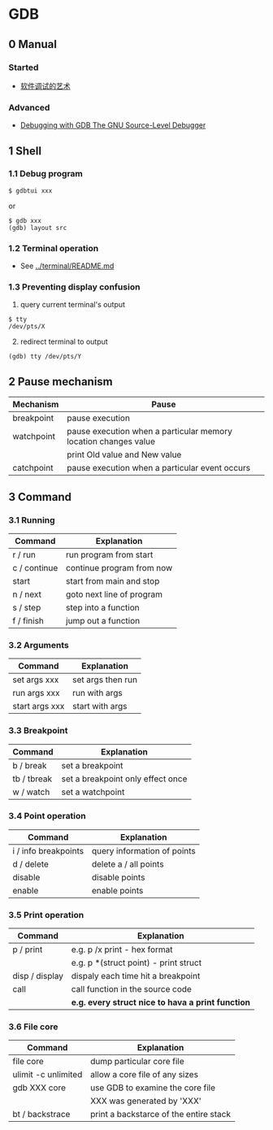 # GDB

## 0 Manual
### Started
* [软件调试的艺术](./%E8%BD%AF%E4%BB%B6%E8%B0%83%E8%AF%95%E7%9A%84%E8%89%BA%E6%9C%AF.pdf)

### Advanced
* [Debugging with GDB The GNU Source-Level Debugger](./Debugging%20with%20GDB%20The%20GNU%20Source-Level%20Debugger.pdf)

## 1 Shell
### 1.1 Debug program
``` shell
$ gdbtui xxx
```
or
``` shell
$ gdb xxx
(gdb) layout src
```

### 1.2 Terminal operation
* See [../terminal/README.md](../terminal/README.md)

### 1.3 Preventing display confusion
1. query current terminal's output
``` shell
$ tty
/dev/pts/X
``` 
2. redirect terminal to output
``` shell
(gdb) tty /dev/pts/Y
```

## 2 Pause mechanism
| Mechanism     | Pause                                                           |
| ------------- | --------------------------------------------------------------- |
| breakpoint    | pause execution                                                 |
| watchpoint    | pause execution when a particular memory location changes value |
|               | print Old value and New value                                   |
| catchpoint    | pause execution when a particular event occurs                  |


## 3 Command
### 3.1 Running
| Command       | Explanation               |
| ------------- | ------------------------- |
| r / run       | run program from start    |
| c / continue  | continue program from now |
| start         | start from main and stop  |
| n / next      | goto next line of program |
| s / step      | step into a function      |
| f / finish    | jump out a function       |

### 3.2 Arguments
| Command        | Explanation               |
| -------------- | ------------------------- |
| set args xxx   | set args then run         |
| run args xxx   | run with args             |
| start args xxx | start with args           |

### 3.3 Breakpoint
| Command       | Explanation                       |
| ------------- | --------------------------------- |
| b / break     | set a breakpoint                  |
| tb / tbreak   | set a breakpoint only effect once |
| w / watch     | set a watchpoint                  |

### 3.4 Point operation
| Command              | Explanation                 |
| -------------------- | --------------------------- |
| i / info breakpoints | query information of points |
| d / delete           | delete a / all points       |
| disable              | disable points              |
| enable               | enable points               |

### 3.5 Print operation
| Command              | Explanation                                         |
| -------------------- | --------------------------------------------------- |
| p / print            | e.g. p /x print - hex format                        |
|                      | e.g. p *(struct point) - print struct               |
| disp / display       | dispaly each time hit a breakpoint                  |
| call                 | call function in the source code                    |
|                      | **e.g. every struct nice to hava a print function** |

### 3.6 File core
| Command             | Explanation                            |
| ------------------- | -------------------------------------- |
| file core           | dump particular core file              |
| ulimit -c unlimited | allow a core file of any sizes         |
| gdb XXX core        | use GDB to examine the core file       |
|                     | XXX was generated by 'XXX'             |
| bt / backstrace     | print a backstarce of the entire stack |